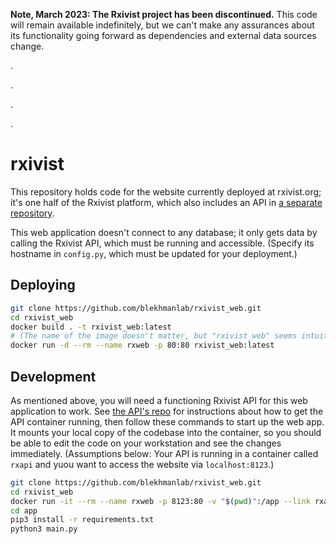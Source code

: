 **Note, March 2023: The Rxivist project has been discontinued.** This code will remain available indefinitely, but we can't make any assurances about its functionality going forward as dependencies and external data sources change.

.

.

.

.

# rxivist

This repository holds code for the website currently deployed at rxivist.org; it's one half of the Rxivist platform, which also includes an API in [a separate repository](https://github.com/blekhmanlab/rxivist).

This web application doesn't connect to any database; it only gets data by calling the Rxivist API, which must be running and accessible. (Specify its hostname in `config.py`, which must be updated for your deployment.)

## Deploying

```sh
git clone https://github.com/blekhmanlab/rxivist_web.git
cd rxivist_web
docker build . -t rxivist_web:latest
# (The name of the image doesn't matter, but "rxivist_web" seems intuitive.)
docker run -d --rm --name rxweb -p 80:80 rxivist_web:latest
```

## Development

As mentioned above, you will need a functioning Rxivist API for this web application to work. See [the API's repo](https://github.com/blekhmanlab/rxivist) for instructions about how to get the API container running, then follow these commands to start up the web app. It mounts your local copy of the codebase into the container, so you should be able to edit the code on your workstation and see the changes immediately. (Assumptions below: Your API is running in a container called `rxapi` and yuou want to access the website via `localhost:8123`.)

```sh
git clone https://github.com/blekhmanlab/rxivist_web.git
cd rxivist_web
docker run -it --rm --name rxweb -p 8123:80 -v "$(pwd)":/app --link rxapi python:slim bash
cd app
pip3 install -r requirements.txt
python3 main.py
```
